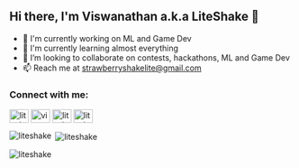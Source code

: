 ## Hi there, I'm Viswanathan a.k.a LiteShake 👋

- 🔭 I'm currently working on ML and Game Dev
- 🌱 I'm currently learning almost everything 
- 👯 I’m looking to collaborate on contests, hackathons, ML and Game Dev
- 📫 Reach me at strawberryshakelite@gmail.com

<!--
**LiteShake/LiteShake** is a ✨ _special_ ✨ repository because its `README.md` (this file) appears on your GitHub profile.

Here are some ideas to get you started:

- 🔭 I’m currently working on ...
- 🌱 I’m currently learning ...
- 👯 I’m looking to collaborate on ...
- 🤔 I’m looking for help with ...
- 💬 Ask me about ...
- 📫 How to reach me: ...
- 😄 Pronouns: ...
- ⚡ Fun fact: ...
-->

<h3 align="left">Connect with me:</h3>
<p align="left">
<a href="https://twitter.com/liteshake" target="blank"><img align="center" src="https://raw.githubusercontent.com/rahuldkjain/github-profile-readme-generator/master/src/images/icons/Social/twitter.svg" alt="liteshake" height="24" width="34" /></a>
<a href="https://linkedin.com/in/viswanathan v" target="blank"><img align="center" src="https://raw.githubusercontent.com/rahuldkjain/github-profile-readme-generator/master/src/images/icons/Social/linked-in-alt.svg" alt="viswanathan v" height="24" width="34" /></a>
<a href="https://instagram.com/liteshake" target="blank"><img align="center" src="https://raw.githubusercontent.com/rahuldkjain/github-profile-readme-generator/master/src/images/icons/Social/instagram.svg" alt="liteshake" height="24" width="34" /></a>
<a href="https://www.youtube.com/c/liteshake" target="blank"><img align="center" src="https://raw.githubusercontent.com/rahuldkjain/github-profile-readme-generator/master/src/images/icons/Social/youtube.svg" alt="liteshake" height="24" width="34" /></a>
</p>

<p><img align="left" src="https://github-readme-stats.vercel.app/api/top-langs?username=liteshake&show_icons=true&locale=en&layout=compact" alt="liteshake" /></p>

<p>&nbsp;<img align="center" src="https://github-readme-stats.vercel.app/api?username=liteshake&show_icons=true&locale=en" alt="liteshake" /></p>

<p><img align="center" src="https://github-readme-streak-stats.herokuapp.com/?user=liteshake&" alt="liteshake" /></p>
